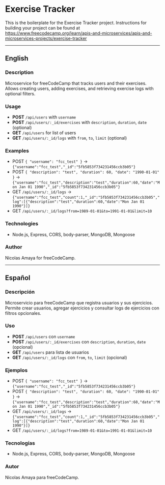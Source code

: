 # Exercise Tracker

This is the boilerplate for the Exercise Tracker project. Instructions for building your project can be found at https://www.freecodecamp.org/learn/apis-and-microservices/apis-and-microservices-projects/exercise-tracker


---

## English

### Description
Microservice for freeCodeCamp that tracks users and their exercises. Allows creating users, adding exercises, and retrieving exercise logs with optional filters.

### Usage
- **POST** `/api/users` with `username`
- **POST** `/api/users/:_id/exercises` with `description`, `duration`, `date` (optional)
- **GET** `/api/users` for list of users
- **GET** `/api/users/:_id/logs` with `from`, `to`, `limit` (optional)

### Examples
- POST `{ "username": "fcc_test" }` → `{"username":"fcc_test","_id":"5fb5853f734231456ccb3b05"}`
- POST `{ "description": "test", "duration": 60, "date": "1990-01-01" }` → `{"username":"fcc_test","description":"test","duration":60,"date":"Mon Jan 01 1990","_id":"5fb5853f734231456ccb3b05"}`
- GET `/api/users/:_id/logs` → `{"username":"fcc_test","count":1,"_id":"5fb5853f734231456ccb3b05","log":[{"description":"test","duration":60,"date":"Mon Jan 01 1990"}]}`
- GET `/api/users/:_id/logs?from=1989-01-01&to=1991-01-01&limit=10`

### Technologies
- Node.js, Express, CORS, body-parser, MongoDB, Mongoose

### Author
Nicolas Amaya for freeCodeCamp.

---


## Español

### Descripción
Microservicio para freeCodeCamp que registra usuarios y sus ejercicios. Permite crear usuarios, agregar ejercicios y consultar logs de ejercicios con filtros opcionales.

### Uso
- **POST** `/api/users` con `username`
- **POST** `/api/users/:_id/exercises` con `description`, `duration`, `date` (opcional)
- **GET** `/api/users` para lista de usuarios
- **GET** `/api/users/:_id/logs` con `from`, `to`, `limit` (opcional)

### Ejemplos
- POST `{ "username": "fcc_test" }` → `{"username":"fcc_test","_id":"5fb5853f734231456ccb3b05"}`
- POST `{ "description": "test", "duration": 60, "date": "1990-01-01" }` → `{"username":"fcc_test","description":"test","duration":60,"date":"Mon Jan 01 1990","_id":"5fb5853f734231456ccb3b05"}`
- GET `/api/users/:_id/logs` → `{"username":"fcc_test","count":1,"_id":"5fb5853f734231456ccb3b05","log":[{"description":"test","duration":60,"date":"Mon Jan 01 1990"}]}`
- GET `/api/users/:_id/logs?from=1989-01-01&to=1991-01-01&limit=10`

### Tecnologías
- Node.js, Express, CORS, body-parser, MongoDB, Mongoose

### Autor
Nicolas Amaya para freeCodeCamp.
